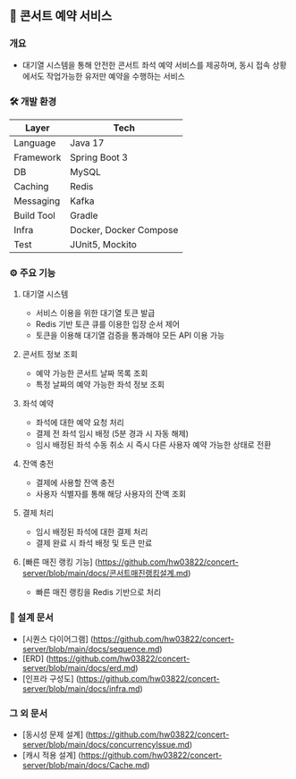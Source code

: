 ## 🎫 콘서트 예약 서비스

### 개요
- 대기열 시스템을 통해 안전한 콘서트 좌석 예약 서비스를 제공하며, 동시 접속 상황에서도 작업가능한 유저만 예약을 수행하는 서비스

### 🛠️ 개발 환경
| Layer | Tech |
|-------|------|
| Language | Java 17 |
| Framework | Spring Boot 3|
| DB | MySQL |
| Caching | Redis |
| Messaging | Kafka |
| Build Tool | Gradle |
| Infra | Docker, Docker Compose |
| Test | JUnit5, Mockito |

### ⚙️ 주요 기능
1. 대기열 시스템
   - 서비스 이용을 위한 대기열 토큰 발급
   - Redis 기반 토큰 큐를 이용한 입장 순서 제어
   - 토큰을 이용해 대기열 검증을 통과해야 모든 API 이용 가능

2. 콘서트 정보 조회
   - 예약 가능한 콘서트 날짜 목록 조회
   - 특정 날짜의 예약 가능한 좌석 정보 조회

3. 좌석 예약
   - 좌석에 대한 예약 요청 처리
   - 결제 전 좌석 임시 배정 (5분 경과 시 자동 해제)
   - 임시 배정된 좌석 수동 취소 시 즉시 다른 사용자 예약 가능한 상태로 전환

4. 잔액 충전
   - 결제에 사용할 잔액 충전
   - 사용자 식별자를 통해 해당 사용자의 잔액 조회

5. 결제 처리
   - 임시 배정된 좌석에 대한 결제 처리
   - 결제 완료 시 좌석 배정 및 토큰 만료

6. [빠른 매진 랭킹 기능] (https://github.com/hw03822/concert-server/blob/main/docs/콘서트매진랭킹설계.md)
   - 빠른 매진 랭킹을 Redis 기반으로 처리

### 📝 설계 문서
- [시퀀스 다이어그램] (https://github.com/hw03822/concert-server/blob/main/docs/sequence.md) 
- [ERD] (https://github.com/hw03822/concert-server/blob/main/docs/erd.md)
- [인프라 구성도] (https://github.com/hw03822/concert-server/blob/main/docs/infra.md)

### 그 외 문서
- [동시성 문제 설계] (https://github.com/hw03822/concert-server/blob/main/docs/concurrencyIssue.md)
- [캐시 적용 설계] (https://github.com/hw03822/concert-server/blob/main/docs/Cache.md)
